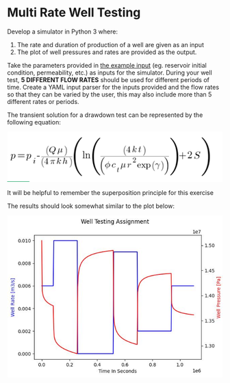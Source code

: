 # Multi Rate Well Testing 

Develop a simulator in Python 3 where: 
1. The rate and duration of production of a well are given as an input
2. The plot of well pressures and rates are provided as the output.

Take the parameters provided in [the example input](inputs/test_input.yml) (eg. reservoir initial condition, permeability, etc.) as inputs for the simulator. During your well test, **5 DIFFERENT FLOW RATES** should be used for different periods of time. Create a YAML input parser for the inputs provided and the flow rates so that they can be varied by the user, this may also include more than 5 different rates or periods.

The transient solution for a drawdown test can be represented by the following equation:

![result](imgs/get_equaimages)

It will be helpful to remember the superposition principle for this exercise

The results should look somewhat similar to the plot below:

![result](imgs/example.jpg)